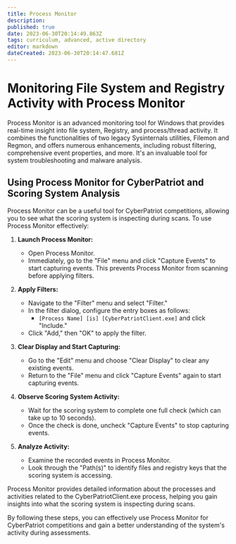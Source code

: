 ```yaml
---
title: Process Monitor
description: 
published: true
date: 2023-06-30T20:14:49.863Z
tags: curriculum, advanced, active directory
editor: markdown
dateCreated: 2023-06-30T20:14:47.681Z
---
```


# Monitoring File System and Registry Activity with Process Monitor

Process Monitor is an advanced monitoring tool for Windows that provides real-time insight into file system, Registry, and process/thread activity. It combines the functionalities of two legacy Sysinternals utilities, Filemon and Regmon, and offers numerous enhancements, including robust filtering, comprehensive event properties, and more. It's an invaluable tool for system troubleshooting and malware analysis.

## Using Process Monitor for CyberPatriot and Scoring System Analysis

Process Monitor can be a useful tool for CyberPatriot competitions, allowing you to see what the scoring system is inspecting during scans. To use Process Monitor effectively:

1. **Launch Process Monitor:**
   - Open Process Monitor.
   - Immediately, go to the "File" menu and click "Capture Events" to start capturing events. This prevents Process Monitor from scanning before applying filters.

2. **Apply Filters:**
   - Navigate to the "Filter" menu and select "Filter."
   - In the filter dialog, configure the entry boxes as follows:
     - `[Process Name] [is] [CyberPatriotClient.exe]` and click "Include."
   - Click "Add," then "OK" to apply the filter.

3. **Clear Display and Start Capturing:**
   - Go to the "Edit" menu and choose "Clear Display" to clear any existing events.
   - Return to the "File" menu and click "Capture Events" again to start capturing events.

4. **Observe Scoring System Activity:**
   - Wait for the scoring system to complete one full check (which can take up to 10 seconds).
   - Once the check is done, uncheck "Capture Events" to stop capturing events.

5. **Analyze Activity:**
   - Examine the recorded events in Process Monitor.
   - Look through the "Path(s)" to identify files and registry keys that the scoring system is accessing.

Process Monitor provides detailed information about the processes and activities related to the CyberPatriotClient.exe process, helping you gain insights into what the scoring system is inspecting during scans.

By following these steps, you can effectively use Process Monitor for CyberPatriot competitions and gain a better understanding of the system's activity during assessments.
